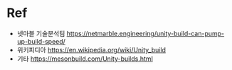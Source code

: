 
# Ref

- 넷마블 기술분석팀
https://netmarble.engineering/unity-build-can-pump-up-build-speed/
- 위키피디아
https://en.wikipedia.org/wiki/Unity_build
- 기타
https://mesonbuild.com/Unity-builds.html